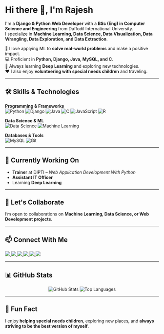 # Hi there 👋, I'm Rajesh

I'm a **Django & Python Web Developer** with a **BSc (Eng) in Computer Science and Engineering** from Daffodil International University.  
I specialize in **Machine Learning, Data Science, Data Visualization, Data Wrangling, Data Exploration, and Data Extraction**.  

🌱 I love applying ML to **solve real-world problems** and make a positive impact.  
💻 Proficient in **Python, Django, Java, MySQL, and C**.  
🎯 Always learning **Deep Learning** and exploring new technologies.  
❤️ I also enjoy **volunteering with special needs children** and traveling.  

---

## 🛠 Skills & Technologies

**Programming & Frameworks**  
![Python](https://img.shields.io/badge/Python-3776AB?style=for-the-badge&logo=python&logoColor=white)
![Django](https://img.shields.io/badge/Django-092E20?style=for-the-badge&logo=django&logoColor=white)
![Java](https://img.shields.io/badge/Java-ED8B00?style=for-the-badge&logo=java&logoColor=white)
![C](https://img.shields.io/badge/C-00599C?style=for-the-badge&logo=c&logoColor=white)
![JavaScript](https://img.shields.io/badge/JavaScript-F7DF1E?style=for-the-badge&logo=javascript&logoColor=black)
![R](https://img.shields.io/badge/R-276DC3?style=for-the-badge&logo=r&logoColor=white)

**Data Science & ML**  
![Data Science](https://img.shields.io/badge/Data%20Science-FF6F61?style=for-the-badge)
![Machine Learning](https://img.shields.io/badge/Machine%20Learning-4B0082?style=for-the-badge)

**Databases & Tools**  
![MySQL](https://img.shields.io/badge/MySQL-4479A1?style=for-the-badge&logo=mysql&logoColor=white)
![Git](https://img.shields.io/badge/Git-F05032?style=for-the-badge&logo=git&logoColor=white)

---

## 🔭 Currently Working On
- **Trainer** at DIPTI – *Web Application Development With Python*  
- **Assistant IT Officer**  
- Learning **Deep Learning**

---

## 👯 Let's Collaborate
I’m open to collaborations on **Machine Learning, Data Science, or Web Development projects**.  

---

## 📫 Connect With Me

<p align="left">
  <a href="https://github.com/rajeshdiu" target="_blank">
    <img src="https://img.shields.io/badge/GitHub-181717?style=for-the-badge&logo=github&logoColor=white"/>
  </a>
  <a href="https://www.linkedin.com/in/rajeshitor/" target="_blank">
    <img src="https://img.shields.io/badge/LinkedIn-0A66C2?style=for-the-badge&logo=linkedin&logoColor=white"/>
  </a>
  <a href="https://www.facebook.com/rajeshdasitor/" target="_blank">
    <img src="https://img.shields.io/badge/Facebook-1877F2?style=for-the-badge&logo=facebook&logoColor=white"/>
  </a>
  <a href="https://www.instagram.com/rajeshitor1212/" target="_blank">
    <img src="https://img.shields.io/badge/Instagram-E4405F?style=for-the-badge&logo=instagram&logoColor=white"/>
  </a>
  <a href="https://twitter.com/rajeshitor" target="_blank">
    <img src="https://img.shields.io/badge/Twitter-1DA1F2?style=for-the-badge&logo=twitter&logoColor=white"/>
  </a>
  <a href="https://www.youtube.com/c/CreativeCodersbd" target="_blank">
    <img src="https://img.shields.io/badge/YouTube-FF0000?style=for-the-badge&logo=youtube&logoColor=white"/>
  </a>
</p>

---

## 📊 GitHub Stats

<p align="center">
  <img src="https://github-readme-stats.vercel.app/api?username=rajeshdiu&show_icons=true&theme=radical" alt="GitHub Stats" />
  <img src="https://github-readme-stats.vercel.app/api/top-langs/?username=rajeshdiu&layout=compact&theme=radical" alt="Top Languages" />
</p>

---

## 🌱 Fun Fact
I enjoy **helping special needs children**, exploring new places, and **always striving to be the best version of myself**.
